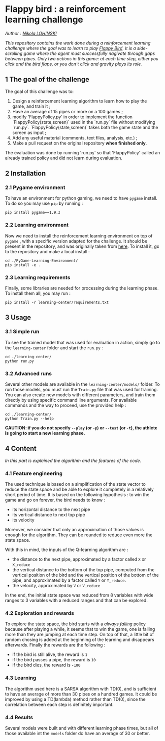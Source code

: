# Flappy bird : a reinforcement learning challenge

_Author : [Nikola LOHINSKI](https://github.com/NikolaLohinski)_

_This repository contains the work done during a reinforcement learning 
challenge where the goal was to learn to play 
[Flappy Bird](https://en.wikipedia.org/wiki/Flappy_Bird). It is a 
side-scrolling game where the agent must successfully nagivate through 
gaps between pipes. Only two actions in this game: at each time step, either 
you click and the bird flaps, or you don't click and gravity plays its role._


## 1 The goal of the challenge

The goal of this challenge was to:
<ol>
<li> Design a reinforcement learning algorithm to learn how to play the game, 
and train it ;
<li> Have an average of 15 pipes or more on a 100 games ;
<li> modify 'FlappyPolicy.py' in order to implement the function 
`FlappyPolicy(state,screen)` used in the `run.py` file without modifying 
`run.py`. `FlappyPolicy(state,screen)` takes both the game state and the screen 
as input ;
<li> Add any useful material (comments, text files, analysis, etc.) ;
<li> Make a pull request on the original repository <b>when finished only</b>.
</ol>

The evaluation was done by running 'run.py' so that 'FlappyPolicy' called
an already trained policy and did not learn during evaluation.


## 2 Installation
### 2.1 Pygame environment
To have an environment for python gaming, we need to have `pygame` install. To do 
so you may use `pip` by running :

```
pip install pygame==1.9.3
```

### 2.2 Learning environment
Now we need to install the reinforcement learning environment on top of `pygame`
, with a specific version adapted for the challenge. It should be present in the
repository, and was originally taken from 
[here](https://github.com/ntasfi/PyGame-Learning-Environment). To install it,
go to the repository and make a local install :

```
cd ./PyGame-Learning-Environment/
pip install -e .
```

### 2.3 Learning requirements
Finally, some libraries are needed for processing during the learning phase. To
install them all, you may run :

```
pip install -r learning-center/requirements.txt
```

## 3 Usage
### 3.1 Simple run
To see the trained model that was used for evaluation in action, simply go to 
the `learning-center` folder and start the `run.py` :
```
cd ./learning-center/
python run.py
```

### 3.2 Advanced runs
Several other models are available in the `learning-center/models/` folder. To
run those models, you must run the `Train.py` file that was used for training.
You can also create new models with different parameters, and train them 
directly by using specific command line arguments. For available commands and 
the way to proceed, use the provided help :
```
cd ./learning-center/
python Train.py --help
```

**CAUTION: if you do not specify `--play` (or `-p`) or `--test` (or `-t`), the
athlete is going to start a new learning phase.**

## 4 Content
_In this part is explained the algorithm and the features of the code._
### 4.1 Feature engineering
The used technique is based on a simplification of the state vector to reduce
the state space and be able to explore it completely in a relatively short 
period of time. It is based on the following hypothesis : to win the game and go
on forever, the bird needs to know :
- its horizontal distance to the next pipe
- its vertical distance to next top pipe
- its velocity

Moreover, we consider that only an approximation of those values is enough for 
the algorithm. They can be rounded to reduce even more the state space.

With this in mind, the inputs of the Q-learning algorithm are :
- the distance to the next pipe, approximated by a factor called `X` or 
`X_reduce`
- the vertical distance to the bottom of the top pipe, computed from the 
vertical position of the bird and the vertical position of the bottom of the 
pipe, and approximated by a factor called `Y` or `Y_reduce`.
- the velocity, approximated by `V` or `V_reduce`

In the end, the initial state space was reduced from 8 variables with wide 
ranges to 3 variables with a reduced ranges and that can be explored.

### 4.2 Exploration and rewards

To explore the state space, the bird starts with a _always falling_ policy 
because after playing a while, it seems that to win the game, one is falling
more than they are jumping at each time step. On top of that, a little bit of 
random chosing is added at the beginning of the learning and disappears 
afterwards. Finally the rewards are the following :
- if the bird is still alive, the reward is `1`
- if the bird passes a pipe, the reward is `10`
- if the bird dies, the reward is `-100`

### 4.3 Learning

The algorithm used here is a SARSA algorithm with TD(0), and is sufficient to
have an average of more than 30 pipes on a hundred games. It could be improved
by using a TD(lambda) method rather than TD(0), since the correlation between
each step is definitely important.

### 4.4 Results

Several models were built and with different learning phase times, but all of 
those available int the `models` folder do have an average of 30 or better. 
